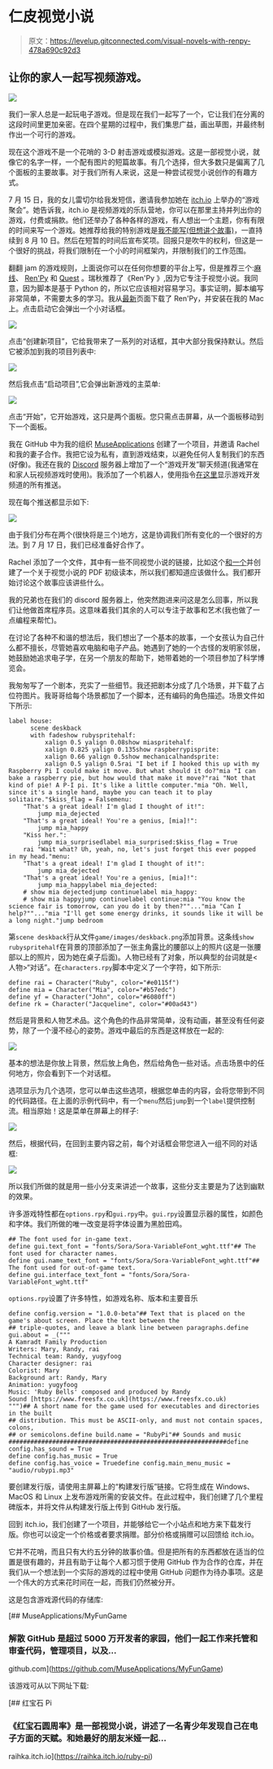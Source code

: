 # 仁皮视觉小说

> 原文：<https://levelup.gitconnected.com/visual-novels-with-renpy-478a690c92d3>

## 让你的家人一起写视频游戏。

![](img/277ad43aca337fd19ecc2190352a228f.png)

我们一家人总是一起玩电子游戏。但是现在我们一起写了一个，它让我们在分离的这段时间里更加亲密。在四个星期的过程中，我们集思广益，画出草图，并最终制作出一个可行的游戏。

现在这个游戏不是一个花哨的 3-D 射击游戏或模拟游戏。这是一部视觉小说，就像它的名字一样，一个配有图片的短篇故事。有几个选择，但大多数只是偏离了几个面板的主要故事。对于我们所有人来说，这是一种尝试视觉小说创作的有趣方式。

7 月 15 日，我的女儿雷切尔给我发短信，邀请我参加她在 [itch.io](https://itch.io/) 上举办的“游戏聚会”。她告诉我，itch.io 是视频游戏的乐队营地，你可以在那里主持并列出你的游戏，付费或捐款。他们还举办了各种各样的游戏，有人想出一个主题，你有有限的时间来写一个游戏。她推荐给我的特别游戏是[我不能写(但想讲个故事)](https://itch.io/jam/i-cant-write-but-want-to-tell-a-story)，一直持续到 8 月 10 日。然后在短暂的时间后宣布奖项。回报只是吹牛的权利，但这是一个很好的挑战，将我们限制在一个小的时间框架内，并限制我们的工作范围。

翻翻 jam 的游戏规则，上面说你可以在任何你想要的平台上写，但是推荐三个:[麻线](https://twinery.org/)、 [Ren'Py](https://www.renpy.org/) 和 [Quest](http://textadventures.co.uk/quest) 。瑞秋推荐了《Ren'Py 》,因为它专注于视觉小说。我同意，因为脚本是基于 Python 的，所以它应该相对容易学习。事实证明，脚本编写非常简单，不需要太多的学习。我从[最新](https://www.renpy.org/latest.html)页面下载了 Ren'Py，并安装在我的 Mac 上。点击启动它会弹出一个小对话框。

![](img/00709ac7246544a15b897372fe0f6c63.png)

点击“创建新项目”，它给我带来了一系列的对话框，其中大部分我保持默认。然后它被添加到我的项目列表中:

![](img/2be717520cacf22b9dad9441273cdf7f.png)

然后我点击“启动项目”,它会弹出新游戏的主菜单:

![](img/4cdf876032fc579a964f1fca4e5acdcc.png)

点击“开始”，它开始游戏，这只是两个面板。您只需点击屏幕，从一个面板移动到下一个面板。

我在 GitHub 中为我的组织 [MuseApplications](https://github.com/MuseApplications) 创建了一个项目，并邀请 Rachel 和我的妻子合作。我把它设为私有，直到游戏结束，以避免任何人复制我们的东西(好像)。我还在我的 [Discord](https://discord.com/new) 服务器上增加了一个“游戏开发”聊天频道(我通常在和家人玩视频游戏时使用)。我添加了一个机器人，使用指令[在这里](https://support.discord.com/hc/en-us/articles/228383668-Intro-to-Webhooks)显示游戏开发频道的所有推送。

现在每个推送都显示如下:

![](img/f5d9b4fabac6609d43a21a30253665ba.png)

由于我们分布在两个(很快将是三个)地方，这是协调我们所有变化的一个很好的方法。到 7 月 17 日，我们已经准备好合作了。

Rachel 添加了一个文件，其中有一些不同视觉小说的链接，比如这个[和一个](https://Brianna-lei.itch.io/butterfly-soup)并创建了一个关于视觉小说的 PDF 初级读本，所以我们都知道应该做什么。我们都开始讨论这个故事应该讲些什么。

我的兄弟也在我们的 discord 服务器上，他突然跑进来问这是怎么回事，所以我们让他做首席程序员。这意味着我们其余的人可以专注于故事和艺术(我也做了一点编程来帮忙)。

在讨论了各种不和谐的想法后，我们想出了一个基本的故事，一个女孩认为自己什么都不擅长，尽管她喜欢电脑和电子产品。她遇到了她的一个古怪的发明家邻居，她鼓励她追求电子学，在另一个朋友的帮助下，她带着她的一个项目参加了科学博览会。

我匆匆写了一个剧本，充实了一些细节。我还把剧本分成了几个场景，并下载了占位符图片。我哥哥给每个场景都加了一个脚本，还有编码的角色描述。场景文件如下所示:

```
label house:
      scene deskback
      with fadeshow rubyspritehalf:
          xalign 0.5 yalign 0.08show miaspritehalf:
          xalign 0.825 yalign 0.135show raspberrypisprite:
          xalign 0.66 yalign 0.5show mechanicalhandsprite:
          xalign 0.5 yalign 0.5rai "I bet if I hooked this up with my Raspberry Pi I could make it move. But what should it do?"mia "I can bake a raspberry pie, but how would that make it move?"rai "Not that kind of pie! A P-I pi. It's like a little computer."mia "Oh. Well, since it's a single hand, maybe you can teach it to play solitaire."$kiss_flag = Falsemenu:
    "That's a great ideal! I'm glad I thought of it!":
        jump mia_dejected
    "That's a great ideal! You're a genius, [mia]!":
        jump mia_happy
    "Kiss her.":
        jump mia_surprisedlabel mia_surprised:$kiss_flag = True
    rai "Wait what? Uh, yeah, no, let's just forget this ever popped in my head."menu:
    "That's a great ideal! I'm glad I thought of it!":
        jump mia_dejected
    "That's a great ideal! You're a genius, [mia]!":
        jump mia_happylabel mia_dejected:
    # show mia dejectedjump continuelabel mia_happy:
    # show mia happyjump continuelabel continue:mia "You know the science fair is tomorrow, can you do it by then?""..."mia "Can I help?""..."mia "I'll get some energy drinks, it sounds like it will be a long night."jump bedroom
```

第`scene deskback`行从文件`game/images/deskback.png`添加背景。这条线`show rubyspritehalf`在背景的顶部添加了一张主角露比的腰部以上的照片(这是一张腰部以上的照片，因为她在桌子后面)。人物已经有了对象，所以典型的台词就是<人物>“对话”。在`characters.rpy`脚本中定义了一个字符，如下所示:

```
define rai = Character("Ruby", color="#e0115f")
define mia = Character("Mia", color="#b57edc")
define yf = Character("John", color="#6080ff")
define rk = Character("Jacqueline", color="#00ad43")
```

然后是背景和人物艺术品。这个角色的作品非常简单，没有动画，甚至没有任何姿势，除了一个漫不经心的姿势。游戏中最后的东西是这样放在一起的:

![](img/c4f68b51cbbfbc47e008e0882b11881b.png)

基本的想法是你放上背景，然后放上角色，然后给角色一些对话。点击场景中的任何地方，你会看到下一个对话框。

选项显示为几个选项，您可以单击这些选项，根据您单击的内容，会将您带到不同的代码路径。在上面的示例代码中，有一个`menu`然后`jump`到一个`label`提供控制流。相当原始！这是菜单在屏幕上的样子:

![](img/b3cda24b4009141a12578a24af1af6f1.png)

然后，根据代码，在回到主要内容之前，每个对话框会带您进入一组不同的对话框:

![](img/61dedcab53bd855008b7fbfa4b5c85c1.png)

所以我们所做的就是用一些小分支来讲述一个故事，这些分支主要是为了达到幽默的效果。

许多游戏特性都在`options.rpy`和`gui.rpy`中。`gui.rpy`设置显示器的属性，如颜色和字体。我们所做的唯一改变是将字体设置为黑脸田鸡。

```
## The font used for in-game text.
define gui.text_font = "fonts/Sora/Sora-VariableFont_wght.ttf"## The font used for character names.
define gui.name_text_font = "fonts/Sora/Sora-VariableFont_wght.ttf"## The font used for out-of-game text.
define gui.interface_text_font = "fonts/Sora/Sora-VariableFont_wght.ttf"
```

`options.rpy`设置了许多特性，如游戏名称、版本和主要音乐

```
define config.version = "1.0.0-beta"## Text that is placed on the game's about screen. Place the text between the
## triple-quotes, and leave a blank line between paragraphs.define gui.about = _("""
A Kamradt Family Production
Writers: Mary, Randy, rai
Technical team: Randy, yugyfoog
Character designer: rai
Colorist: Mary
Background art: Randy, Mary
Animation: yugyfoog
Music: 'Ruby Bells' composed and produced by Randy
Sound [https://www.freesfx.co.uk](https://www.freesfx.co.uk)
""")## A short name for the game used for executables and directories in the built
## distribution. This must be ASCII-only, and must not contain spaces, colons,
## or semicolons.define build.name = "RubyPi"## Sounds and music ############################################################define config.has_sound = True
define config.has_music = True
define config.has_voice = Truedefine config.main_menu_music = "audio/rubypi.mp3"
```

要创建发行版，请使用主屏幕上的“构建发行版”链接。它将生成在 Windows、MacOS 和 Linux 上发布游戏所需的安装文件。在此过程中，我们创建了几个里程碑版本，并将文件从构建发行版上传到 GitHub 发行版。

回到 itch.io，我们创建了一个项目，并能够给它一个小站点和地方来下载发行版。你也可以设定一个价格或者要求捐赠。部分价格或捐赠可以回馈给 itch.io。

它并不花哨，而且只有大约五分钟的故事价值。但是把所有的东西都放在适当的位置是很有趣的，并且有助于让每个人都习惯于使用 GitHub 作为合作的仓库，并在我们从一个想法到一个实际的游戏的过程中使用 GitHub 问题作为待办事项。这是一个伟大的方式来花时间在一起，而我们仍然被分开。

这是包含游戏源代码的存储库:

[](https://github.com/MuseApplications/MyFunGame) [## MuseApplications/MyFunGame

### 解散 GitHub 是超过 5000 万开发者的家园，他们一起工作来托管和审查代码，管理项目，以及…

github.com](https://github.com/MuseApplications/MyFunGame) 

该游戏可从以下网址下载:

[](https://raihka.itch.io/ruby-pi) [## 红宝石 Pi

### 《红宝石圆周率》是一部视觉小说，讲述了一名青少年发现自己在电子方面的天赋。和她最好的朋友米娅一起…

raihka.itch.io](https://raihka.itch.io/ruby-pi)